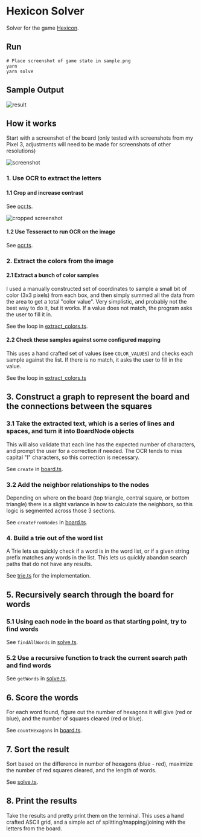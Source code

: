# Hexicon Solver

Solver for the game [Hexicon](https://play.google.com/store/apps/details?id=com.hexicon&hl=en_CA&gl=US).

## Run

```
# Place screenshot of game state in sample.png
yarn
yarn solve
```

## Sample Output

![result](./result.png)

## How it works

Start with a screenshot of the board (only tested with screenshots from my Pixel 3, adjustments will need to be made for screenshots of other resolutions)

![screenshot](./sample.png)

### 1. Use OCR to extract the letters

#### 1.1 Crop and increase contrast

See [ocr.ts](ocr.ts).

![cropped screenshot](./cropped-screenshot.png)

#### 1.2 Use Tesseract to run OCR on the image

See [ocr.ts](./ocr.ts).

### 2. Extract the colors from the image

#### 2.1 Extract a bunch of color samples

I used a manually constructed set of coordinates to sample a small bit of color (3x3 pixels) from each box, and then simply summed all the data from the area to get a total "color value". Very simplistic, and probably not the best way to do it, but it works. If a value does not match, the program asks the user to fill it in.

See the loop in [extract_colors.ts](./extract_colors.ts).

#### 2.2 Check these samples against some configured mapping

This uses a hand crafted set of values (see `COLOR_VALUES`) and checks each sample against the list. If there is no match, it asks the user to fill in the value.

See the loop in [extract_colors.ts](./extract_colors.ts)

## 3. Construct a graph to represent the board and the connections between the squares

### 3.1 Take the extracted text, which is a series of lines and spaces, and turn it into BoardNode objects

This will also validate that each line has the expected number of characters, and prompt the user for a correction if needed. The OCR tends to miss capital "I" characters, so this correction is necessary.

See `create` in [board.ts](./board.ts).

### 3.2 Add the neighbor relationships to the nodes

Depending on where on the board (top triangle, central square, or bottom triangle) there is a slight variance in how to calculate the neighbors, so this logic is segmented across those 3 sections.

See `createFromNodes` in [board.ts](./board.ts).

### 4. Build a trie out of the word list

A Trie lets us quickly check if a word is in the word list, or if a given string prefix matches any words in the list. This lets us quickly abandon search paths that do not have any results.

See [trie.ts](./trie.ts) for the implementation.

## 5. Recursively search through the board for words

### 5.1 Using each node in the board as that starting point, try to find words

See `findAllWords` in [solve.ts](./solve.ts).

### 5.2 Use a recursive function to track the current search path and find words

See `getWords` in [solve.ts](./solve.ts).

## 6. Score the words

For each word found, figure out the number of hexagons it will give (red or blue), and the number of squares cleared (red or blue).

See `countHexagons` in [board.ts](./board.ts).

## 7. Sort the result

Sort based on the difference in number of hexagons (blue - red), maximize the number of red squares cleared, and the length of words.

See [solve.ts](./solve.ts).

## 8. Print the results

Take the results and pretty print them on the terminal. This uses a hand crafted ASCII grid, and a simple act of splitting/mapping/joining with the letters from the board.
